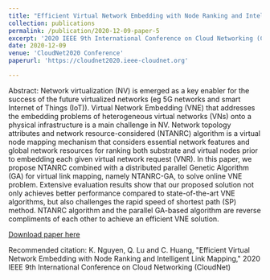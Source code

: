 ```yaml
---
title: "Efficient Virtual Network Embedding with Node Ranking and Intelligent Link Mapping"
collection: publications
permalink: /publication/2020-12-09-paper-5
excerpt: '2020 IEEE 9th International Conference on Cloud Networking (CloudNet)'
date: 2020-12-09
venue: 'CloudNet2020 Conference'
paperurl: 'https://cloudnet2020.ieee-cloudnet.org'

---
```

Abstract:
Network virtualization (NV) is emerged as a key enabler for the success of the future virtualized networks (eg 5G networks and smart Internet of Things (IoT)). Virtual Network Embedding (VNE) that addresses the embedding problems of heterogeneous virtual networks (VNs) onto a physical infrastructure is a main challenge in NV. Network topology attributes and network resource-considered (NTANRC) algorithm is a virtual node mapping mechanism that considers essential network features and global network resources for ranking both substrate and virtual nodes prior to embedding each given virtual network request (VNR). In this paper, we propose NTANRC combined with a distributed parallel Genetic Algorithm (GA) for virtual link mapping, namely NTANRC-GA, to solve online VNE problem. Extensive evaluation results show that our proposed solution not only achieves better performance compared to state-of-the-art VNE algorithms, but also challenges the rapid speed of shortest path (SP) method. NTANRC algorithm and the parallel GA-based algorithm are reverse compliments of each other to achieve an efficient VNE solution.

[Download paper here](https://cloudnet2020.ieee-cloudnet.org/wp-content/uploads/sites/237/2020/11/TS1-P1.pdf)

Recommended citation: K. Nguyen, Q. Lu and C. Huang, "Efficient Virtual Network Embedding with Node Ranking and Intelligent Link Mapping," 2020 IEEE 9th International Conference on Cloud Networking (CloudNet)
